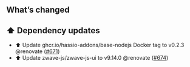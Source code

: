 ## What’s changed

## ⬆️ Dependency updates

- ⬆️ Update ghcr.io/hassio-addons/base-nodejs Docker tag to v0.2.3 @renovate ([#671](https://github.com/hassio-addons/addon-zwave-js-ui/pull/671))
- ⬆️ Update zwave-js/zwave-js-ui to v9.14.0 @renovate ([#674](https://github.com/hassio-addons/addon-zwave-js-ui/pull/674))
